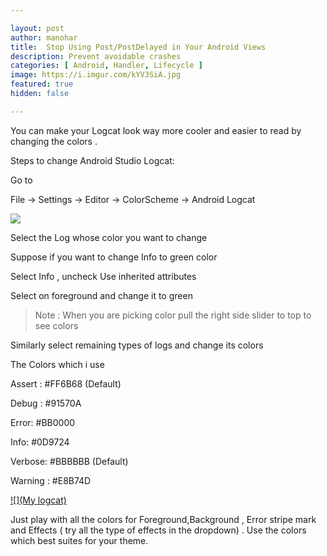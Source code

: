 ```yaml
---

layout: post
author: manohar
title:  Stop Using Post/PostDelayed in Your Android Views
description: Prevent avoidable crashes
categories: [ Android, Handler, Lifecycle ]
image: https://i.imgur.com/kYV3SiA.jpg
featured: true
hidden: false

---
```



You can make your Logcat look way more cooler and easier to read by changing the colors .

Steps to change Android Studio Logcat:



Go to

File → Settings → Editor → ColorScheme → Android Logcat

[![](settings)](https://i.imgur.com/j9Btln1.png)


Select the Log whose color you want to change

Suppose if  you want to change Info to green color

Select Info , uncheck Use inherited attributes

Select on foreground and change it to green

> Note : When you are picking color pull the right side slider to top to see colors


Similarly select remaining types of logs and change its colors

The Colors which i use

Assert :           #FF6B68    (Default)

Debug :          #91570A

Error:             #BB0000

Info:               #0D9724

Verbose:        #BBBBBB    (Default)

Warning :     #E8B74D      

[![](My logcat)](https://i.imgur.com/iNimEiL.png)


Just play with all the colors for Foreground,Background , Error stripe mark and Effects ( try all the type of effects in the dropdown) . Use the colors which best suites for your theme.

